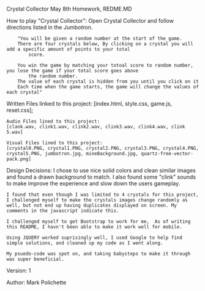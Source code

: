 Crystal Collector
May 8th Homework, REDME.MD

How to play "Crystal Collector":
    Open Crystal Collector and follow directions listed in the Jumbotron.
  
        "You will be given a random number at the start of the game.
        There are four crystals below, By clicking on a crystal you will add a specific amount of points to your total
            score.
        
        You win the game by matching your totoal score to random number, you lose the game if your total score goes above
            the random number.
        The value of each crystal is hidden from you until you click on it
        Each time when the game starts, the game will change the values of each crystal"

Written Files linked to this project:
    [index.html,  style.css, game.js, reset.css];

    Audio Files lined to this project:
    [clank.wav, clink1.wav, clink2.wav, clink3.wav, clink4.wav, clink 5.wav]

    Visual Files lined to this project:
    [crystal0.PNG, crystal1.PNG, crystal2.PNG, crystal3.PNG, crystal4.PNG, crystal5.PNG, jumbotron.jpg, mineBackground.jpg, quartz-free-vector-pack.png]

Design Decisions:
    I chose to use nice solid colors and clean similar images and found a drawn background to match.  I also found some "clink" sounds to make improve the experience and slow down the users gameplay.

    I found that even though I was limited to 4 crystals for this project, I challenged myself to make the crystals images change randomly as well, but not end up having duplicates displayed on screen. My comments in the javascript indicate this.

    I challenged myself to get Bootstrap to work for me,  As of writing this README, I havn't been able to make it work well for mobile.

    Using JQUERY worked suprisingly well, I used Google to help find simple solutions, and cleaned up my code as I went along.

    My psuedo-code was spot on, and taking babysteps to make it through was super beneficial.



Version: 
    1

Author:
    Mark Polichette
